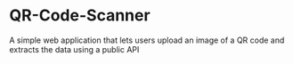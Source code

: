 # QR-Code-Scanner
A simple web application that lets users upload an image of a QR code and extracts the data using a public API 

